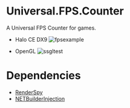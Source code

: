 # Universal.FPS.Counter
A Universal FPS Counter for games.

- Halo CE DX9
![fpsexample](https://github.com/DestroyerDarkNess/RenderSpy.Samples/assets/32405118/e69ba4f0-a4f2-475c-8b22-b5b71481dbab)

- OpenGL
![ssgltest](https://github.com/DestroyerDarkNess/RenderSpy.Samples/assets/32405118/ba4fa29c-fd00-4b93-8102-c2ff106e9849)


# Dependencies
- [RenderSpy](https://github.com/DestroyerDarkNess/RenderSpy)
- [NETBuilderInjection](https://github.com/DestroyerDarkNess/NETBuilderInjection)
